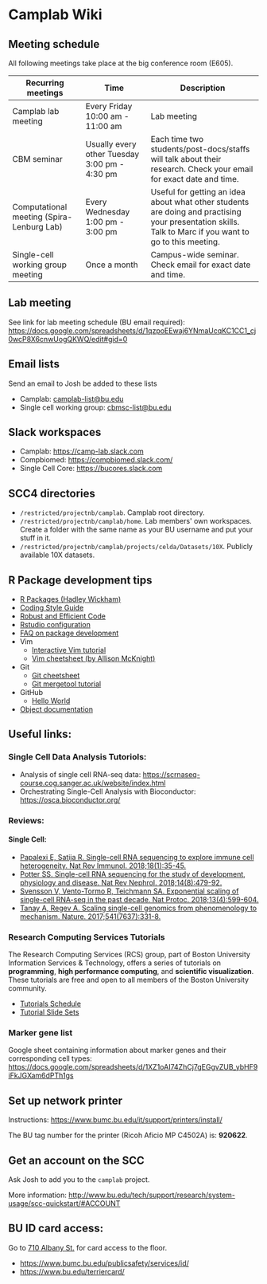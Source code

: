 # Camplab Wiki
## Meeting schedule
All following meetings take place at the big conference room (E605).

| Recurring meetings | Time | Description |
| --- | --- | --- |
| Camplab lab meeting | Every Friday 10:00 am - 11:00 am | Lab meeting |
| CBM seminar | Usually every other Tuesday 3:00 pm - 4:30 pm | Each time two students/post-docs/staffs will talk about their research. Check your email for exact date and time. |
| Computational meeting (Spira-Lenburg Lab) | Every Wednesday 1:00 pm - 3:00 pm | Useful for getting an idea about what other students are doing and practising your presentation skills. Talk to Marc if you want to go to this meeting. |
| Single-cell working group meeting | Once a month | Campus-wide seminar. Check email for exact date and time. |

## Lab meeting
See link for lab meeting schedule (BU email required):
https://docs.google.com/spreadsheets/d/1qzpoEEwaj6YNmaUcqKC1CC1_cj0wcP8X6cnwUogQKWQ/edit#gid=0

## Email lists
Send an email to Josh be added to these lists
- Camplab: camplab-list@bu.edu
- Single cell working group: cbmsc-list@bu.edu
## Slack workspaces
- Camplab: https://camp-lab.slack.com
- Compbiomed: https://compbiomed.slack.com/
- Single Cell Core: https://bucores.slack.com

## SCC4 directories
- `/restricted/projectnb/camplab`. Camplab root directory.
- `/restricted/projectnb/camplab/home`. Lab members' own workspaces. Create a folder with the same name as your BU username and put your stuff in it.
- `/restricted/projectnb/camplab/projects/celda/Datasets/10X`. Publicly available 10X datasets.

## R Package development tips
- [R Packages (Hadley Wickham)](http://r-pkgs.had.co.nz/)
- [Coding Style Guide](https://github.com/campbio/celda/wiki/Celda-Development-Coding-Style-Guide)
- [Robust and Efficient Code](https://github.com/campbio/celda/wiki/Celda-Development-Robust-and-Efficient-Code)
- [Rstudio configuration](https://github.com/campbio/celda/wiki/Celda-Development-Rstudio-configuration)
- [FAQ on package development](https://github.com/campbio/celda/wiki/FAQ-on-package-development)
- Vim
  - [Interactive Vim tutorial](https://openvim.com/)
  - [Vim cheetsheet (by Allison McKnight)](https://www.cs.cmu.edu/~15131/f17/topics/vim/vim-cheatsheet.pdf)
- Git
  - [Git cheetsheet](https://about.gitlab.com/images/press/git-cheat-sheet.pdf)
  - [Git mergetool tutorial](https://gist.github.com/karenyyng/f19ff75c60f18b4b8149)
- GitHub
  - [Hello World](https://guides.github.com/activities/hello-world/)
- [Object documentation](http://r-pkgs.had.co.nz/man.html)

## Useful links:
### Single Cell Data Analysis Tutoriols:
- Analysis of single cell RNA-seq data: https://scrnaseq-course.cog.sanger.ac.uk/website/index.html
- Orchestrating Single-Cell Analysis with Bioconductor: https://osca.bioconductor.org/
### Reviews:
#### Single Cell:
- [Papalexi E, Satija R. Single-cell RNA sequencing to explore immune cell heterogeneity. Nat Rev Immunol. 2018;18(1):35-45.](https://www.nature.com/articles/nri.2017.76)
- [Potter SS. Single-cell RNA sequencing for the study of development, physiology and disease. Nat Rev Nephrol. 2018;14(8):479-92.](https://www.nature.com/articles/s41581-018-0021-7)
- [Svensson V, Vento-Tormo R, Teichmann SA. Exponential scaling of single-cell RNA-seq in the past decade. Nat Protoc. 2018;13(4):599-604.](https://www.nature.com/articles/nprot.2017.149)
- [Tanay A, Regev A. Scaling single-cell genomics from phenomenology to mechanism. Nature. 2017;541(7637):331-8.](https://www.nature.com/articles/nature21350)

### Research Computing Services Tutorials
The Research Computing Services (RCS) group, part of Boston University Information Services & Technology, offers a series of tutorials on **programming**, **high performance computing**, and **scientific visualization**. These tutorials are free and open to all members of the Boston University community.
- [Tutorials Schedule](https://www.bu.edu/tech/about/training/classroom/rcs-tutorials/)
- [Tutorial Slide Sets](http://www.bu.edu/tech/support/research/training-consulting/live-tutorials/)

### Marker gene list
Google sheet containing information about marker genes and their corresponding cell types:
https://docs.google.com/spreadsheets/d/1XZ1oAI74ZhCj7gEGgvZUB_ybHF9iFkJGXam6dPTh1gs

## Set up network printer
Instructions: https://www.bumc.bu.edu/it/support/printers/install/

The BU tag number for the printer (Ricoh Aficio MP C4502A) is: **920622**.

## Get an account on the SCC
Ask Josh to add you to the `camplab` project.

More information: http://www.bu.edu/tech/support/research/system-usage/scc-quickstart/#ACCOUNT

## BU ID card access:
Go to [710 Albany St.](https://goo.gl/maps/1e6iaxfQnMz) for card access to the floor.
- https://www.bumc.bu.edu/publicsafety/services/id/
- https://www.bu.edu/terriercard/
